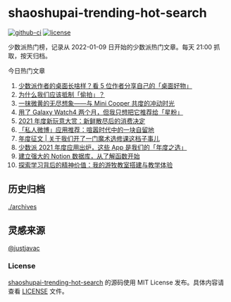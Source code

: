 
# shaoshupai-trending-hot-search

[![github-ci](https://github.com/hua1995116/shaoshupai-trending-hot-search/actions/workflows/ci.yml/badge.svg?branch=master&event=push)](https://github.com/hua1995116/shaoshupai-trending-hot-search/actions/workflows/ci.yml)
[![license](https://img.shields.io/github/license/hua1995116/shaoshupai-trending-hot-search)](https://github.com/hua1995116/shaoshupai-trending-hot-search/blob/master/LICENSE)

少数派热门榜，记录从 2022-01-09 日开始的少数派热门文章。每天 21:00 抓取，按天归档。


今日热门文章

<!-- BEGIN -->
<!-- 最后更新时间 Sat Jan 15 2022 14:23:31 GMT+0800 (China Standard Time) -->
1. [少数派作者的桌面长啥样？看 5 位作者分享自己的「桌面好物」](https://sspai.com/post/70809)
2. [为什么我们应该抵制「偷拍」？](https://sspai.com/post/70755)
3. [一抹微黄的无尽想象——与 Mini Cooper 共度的冲动时光](https://sspai.com/post/65185)
4. [用了 Galaxy Watch4 两个月，但我只想把它推荐给「星粉」](https://sspai.com/post/70741)
5. [2021 年度新玩意大赏：新鲜散尽后的消费决定](https://sspai.com/post/70695)
6. [「私人微博」应用推荐：喧嚣时代中的一块自留地](https://sspai.com/post/70739)
7. [年度征文 | 关于我们开了一门魔术选修课这档子事儿](https://sspai.com/post/70626)
8. [少数派 2021 年度应用出炉，这些 App 是我们的「年度之选」](https://sspai.com/post/70710)
9. [建立强大的 Notion 数据库，从了解函数开始](https://sspai.com/post/70713)
10. [探索学习背后的精神价值：我的游牧教室搭建与教学体验](https://sspai.com/post/70685)
<!-- END -->

## 历史归档 

[./archives](./archives)

## 灵感来源

[@justjavac](https://github.com/justjavac)

### License

[shaoshupai-trending-hot-search](https://github.com/hua1995116/shaoshupai-trending-hot-search)
的源码使用 MIT License 发布。具体内容请查看 [LICENSE](./LICENSE) 文件。
